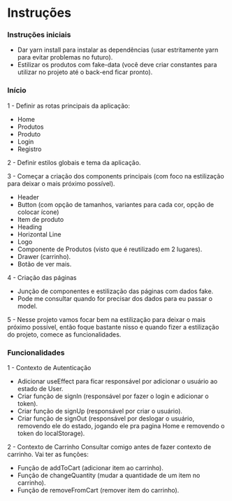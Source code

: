 # Instruções

### Instruções iniciais

 - Dar yarn install para instalar as dependências (usar estritamente yarn para evitar problemas no futuro).
 - Estilizar os produtos com fake-data (você deve criar constantes para utilizar no projeto até o back-end ficar pronto).

### Início
 
 1 - Definir as rotas principais da aplicação:
  - Home
  - Produtos
  - Produto
  - Login
  - Registro

 2 - Definir estilos globais e tema da aplicação.

 3 - Começar a criação dos components principais (com foco na estilização para deixar o mais próximo possível).
  - Header
  - Button (com opção de tamanhos, variantes para cada cor, opção de colocar ícone)
  - Item de produto
  - Heading
  - Horizontal Line
  - Logo
  - Componente de Produtos (visto que é reutilizado em 2 lugares).
  - Drawer (carrinho).
  - Botão de ver mais.

 4 - Criação das páginas
  - Junção de componentes e estilização das páginas com dados fake.
  - Pode me consultar quando for precisar dos dados para eu passar o model.

 5 - Nesse projeto vamos focar bem na estilização para deixar o mais próximo possível, então foque bastante nisso e quando fizer a estilização do projeto, comece as funcionalidades.

### Funcionalidades

 1 - Contexto de Autenticação
  - Adicionar useEffect para ficar responsável por adicionar o usuário ao estado de User.
  - Criar função de signIn (responsável por fazer o login e adicionar o token).
  - Criar função de signUp (responsável por criar o usuário).
  - Criar função de signOut (responsável por deslogar o usuário, removendo ele do estado, jogando ele pra pagina Home e removendo o token do localStorage).

 2 - Contexto de Carrinho
  Consultar comigo antes de fazer contexto de carrinho. Vai ter as funções:
   - Função de addToCart (adicionar item ao carrinho).
   - Função de changeQuantity (mudar a quantidade de um item no carrinho).
   - Função de removeFromCart (remover item do carrinho).
